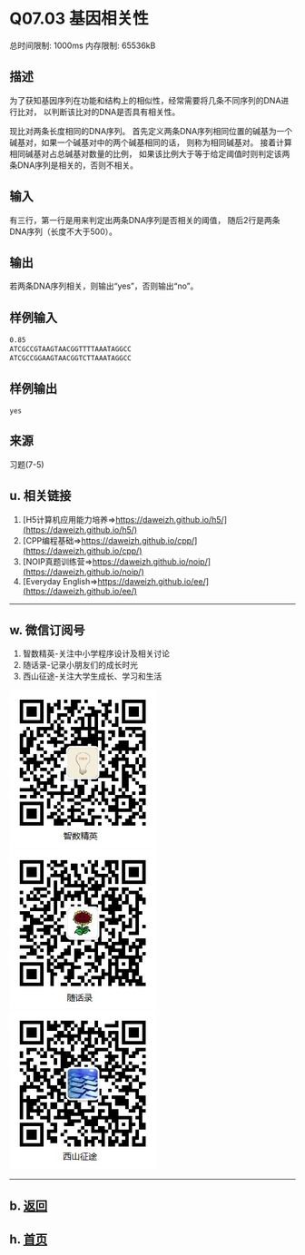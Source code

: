 # Q07.03 基因相关性

总时间限制: 1000ms 内存限制: 65536kB

## 描述

为了获知基因序列在功能和结构上的相似性，经常需要将几条不同序列的DNA进行比对，
以判断该比对的DNA是否具有相关性。

现比对两条长度相同的DNA序列。
首先定义两条DNA序列相同位置的碱基为一个碱基对，如果一个碱基对中的两个碱基相同的话，
则称为相同碱基对。
接着计算相同碱基对占总碱基对数量的比例，
如果该比例大于等于给定阈值时则判定该两条DNA序列是相关的，否则不相关。

## 输入

有三行，第一行是用来判定出两条DNA序列是否相关的阈值，
随后2行是两条DNA序列（长度不大于500）。

## 输出

若两条DNA序列相关，则输出“yes”，否则输出“no”。

## 样例输入

    0.85
    ATCGCCGTAAGTAACGGTTTTAAATAGGCC
    ATCGCCGGAAGTAACGGTCTTAAATAGGCC

## 样例输出

    yes

## 来源

习题(7-5)


## u. 相关链接

1. [H5计算机应用能力培养=>https://daweizh.github.io/h5/](https://daweizh.github.io/h5/)
2. [CPP编程基础=>https://daweizh.github.io/cpp/](https://daweizh.github.io/cpp/)
3. [NOIP真题训练营=>https://daweizh.github.io/noip/](https://daweizh.github.io/noip/)
4. [Everyday English=>https://daweizh.github.io/ee/](https://daweizh.github.io/ee/)

----------

## w. 微信订阅号

1. 智数精英-关注中小学程序设计及相关讨论
2. 随话录-记录小朋友们的成长时光
3. 西山征途-关注大学生成长、学习和生活

![欢迎关注“智数精英”订阅号](../../assets/me/img/idea8.jpg)
![欢迎关注“随话录”订阅号](../../assets/me/img/shl8.jpg)
![欢迎关注“西山征途”订阅号](../../assets/me/img/xszt8.jpg)

----------

## b. [返回](../)
    
## h. [首页](../../)

